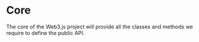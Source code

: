 # Core

The core of the Web3.js project will provide all the classes and methods we require to define the public API. 